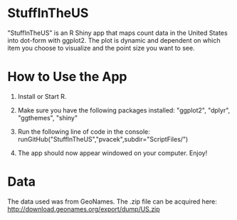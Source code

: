# StuffInTheUS

"StuffInTheUS" is an R Shiny app that maps count data in the United States into dot-form with ggplot2. The plot is dynamic and dependent on which item you choose to visualize and the point size you want to see.

# How to Use the App

1) Install or Start R.

2) Make sure you have the following packages installed: "ggplot2", "dplyr", "ggthemes", "shiny"

3) Run the following line of code in the console: runGitHub("StuffInTheUS","pvacek",subdir="ScriptFiles/")

4) The app should now appear windowed on your computer. Enjoy!

# Data

The data used was from GeoNames. The .zip file can be acquired here: http://download.geonames.org/export/dump/US.zip


